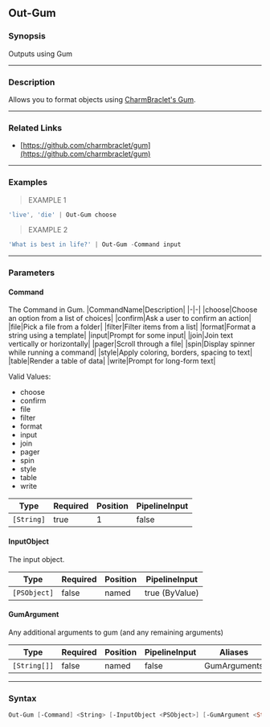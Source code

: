 Out-Gum
-------




### Synopsis
Outputs using Gum



---


### Description

Allows you to format objects using [CharmBraclet's Gum](https://github.com/charmbracelet/gum).



---


### Related Links
* [https://github.com/charmbraclet/gum](https://github.com/charmbraclet/gum)





---


### Examples
> EXAMPLE 1

```PowerShell
'live', 'die' | Out-Gum choose
```
> EXAMPLE 2

```PowerShell
'What is best in life?' | Out-Gum -Command input
```


---


### Parameters
#### **Command**

The Command in Gum.
|CommandName|Description|
|-|-|
|choose|Choose an option from a list of choices|
|confirm|Ask a user to confirm an action|
|file|Pick a file from a folder|
|filter|Filter items from a list|
|format|Format a string using a template|
|input|Prompt for some input|
|join|Join text vertically or horizontally|
|pager|Scroll through a file|
|spin|Display spinner while running a command|
|style|Apply coloring, borders, spacing to text|
|table|Render a table of data|
|write|Prompt for long-form text|



Valid Values:

* choose
* confirm
* file
* filter
* format
* input
* join
* pager
* spin
* style
* table
* write






|Type      |Required|Position|PipelineInput|
|----------|--------|--------|-------------|
|`[String]`|true    |1       |false        |



#### **InputObject**

The input object.






|Type        |Required|Position|PipelineInput |
|------------|--------|--------|--------------|
|`[PSObject]`|false   |named   |true (ByValue)|



#### **GumArgument**

Any additional arguments to gum (and any remaining arguments)






|Type        |Required|Position|PipelineInput|Aliases     |
|------------|--------|--------|-------------|------------|
|`[String[]]`|false   |named   |false        |GumArguments|





---


### Syntax
```PowerShell
Out-Gum [-Command] <String> [-InputObject <PSObject>] [-GumArgument <String[]>] [<CommonParameters>]
```
